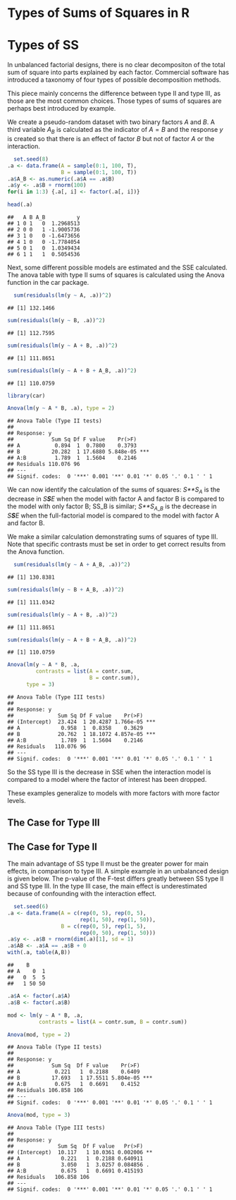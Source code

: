 Types of Sums of Squares in R
================

Types of SS
===========

In unbalanced factorial designs, there is no clear decompositon of the total sum of square into parts explained by each factor. Commercial software has introduced a taxonomy of four types of possible decomposition methods.

This piece mainly concerns the difference between type II and type III, as those are the most common choices. Those types of sums of squares are perhaps best introduced by example.

We create a pseudo-random dataset with two binary factors *A* and *B*. A third variable *A*<sub>*B*</sub> is calculated as the indicator of *A* = *B* and the response *y* is created so that there is an effect of factor *B* but not of factor *A* or the interaction.

``` r
  set.seed(8)
.a <- data.frame(A = sample(0:1, 100, T),
                 B = sample(0:1, 100, T))
.a$A_B <- as.numeric(.a$A == .a$B)
.a$y <- .a$B + rnorm(100)
for(i in 1:3) {.a[, i] <- factor(.a[, i])}

head(.a)
```

    ##   A B A_B          y
    ## 1 0 1   0  1.2968513
    ## 2 0 0   1 -1.9005736
    ## 3 1 0   0 -1.6473656
    ## 4 1 0   0 -1.7784054
    ## 5 0 1   0  1.0349434
    ## 6 1 1   1  0.5054536

Next, some different possible models are estimated and the SSE calculated. The anova table with type II sums of squares is calculated using the Anova function in the car package.

``` r
  sum(residuals(lm(y ~ A, .a))^2)
```

    ## [1] 132.1466

``` r
sum(residuals(lm(y ~ B, .a))^2)
```

    ## [1] 112.7595

``` r
sum(residuals(lm(y ~ A + B, .a))^2)
```

    ## [1] 111.8651

``` r
sum(residuals(lm(y ~ A + B + A_B, .a))^2)
```

    ## [1] 110.0759

``` r
library(car)

Anova(lm(y ~ A * B, .a), type = 2)
```

    ## Anova Table (Type II tests)
    ## 
    ## Response: y
    ##            Sum Sq Df F value    Pr(>F)    
    ## A           0.894  1  0.7800    0.3793    
    ## B          20.282  1 17.6880 5.848e-05 ***
    ## A:B         1.789  1  1.5604    0.2146    
    ## Residuals 110.076 96                      
    ## ---
    ## Signif. codes:  0 '***' 0.001 '**' 0.01 '*' 0.05 '.' 0.1 ' ' 1

We can now identify the calculation of the sums of squares: *S**S*<sub>*A*</sub> is the decrease in *S**S**E* when the model with factor A and factor B is compared to the model with only factor B; SS\_B is similar; *S**S*<sub>*A*\_*B*</sub> is the decrease in *S**S**E* when the full-factorial model is compared to the model with factor A and factor B.

We make a similar calculation demonstrating sums of squares of type III. Note that specific contrasts must be set in order to get correct results from the Anova function.

``` r
  sum(residuals(lm(y ~ A + A_B, .a))^2)
```

    ## [1] 130.8381

``` r
sum(residuals(lm(y ~ B + A_B, .a))^2)
```

    ## [1] 111.0342

``` r
sum(residuals(lm(y ~ A + B, .a))^2)
```

    ## [1] 111.8651

``` r
sum(residuals(lm(y ~ A + B + A_B, .a))^2)
```

    ## [1] 110.0759

``` r
Anova(lm(y ~ A * B, .a, 
         contrasts = list(A = contr.sum,
                          B = contr.sum)), 
      type = 3)
```

    ## Anova Table (Type III tests)
    ## 
    ## Response: y
    ##              Sum Sq Df F value    Pr(>F)    
    ## (Intercept)  23.424  1 20.4287 1.766e-05 ***
    ## A             0.958  1  0.8358    0.3629    
    ## B            20.762  1 18.1072 4.857e-05 ***
    ## A:B           1.789  1  1.5604    0.2146    
    ## Residuals   110.076 96                      
    ## ---
    ## Signif. codes:  0 '***' 0.001 '**' 0.01 '*' 0.05 '.' 0.1 ' ' 1

So the SS type III is the decrease in SSE when the interaction model is compared to a model where the factor of interest has been dropped.

These examples generalize to models with more factors with more factor levels.

The Case for Type III
---------------------

The Case for Type II
--------------------

The main advantage of SS type II must be the greater power for main effects, in comparison to type III. A simple example in an unbalanced design is given below. The p-value of the F-test differs greatly between SS type II and SS type III. In the type III case, the main effect is underestimated because of confounding with the interaction effect.

``` r
  set.seed(6)
.a <- data.frame(A = c(rep(0, 5), rep(0, 5), 
                       rep(1, 50), rep(1, 50)),
                 B = c(rep(0, 5), rep(1, 5), 
                       rep(0, 50), rep(1, 50)))
.a$y <- .a$B + rnorm(dim(.a)[1], sd = 1)
.a$AB <- .a$A == .a$B + 0
with(.a, table(A,B))
```

    ##    B
    ## A    0  1
    ##   0  5  5
    ##   1 50 50

``` r
.a$A <- factor(.a$A)
.a$B <- factor(.a$B)

mod <- lm(y ~ A * B, .a, 
          contrasts = list(A = contr.sum, B = contr.sum))

Anova(mod, type = 2)
```

    ## Anova Table (Type II tests)
    ## 
    ## Response: y
    ##            Sum Sq  Df F value    Pr(>F)    
    ## A           0.221   1  0.2188    0.6409    
    ## B          17.693   1 17.5511 5.804e-05 ***
    ## A:B         0.675   1  0.6691    0.4152    
    ## Residuals 106.858 106                      
    ## ---
    ## Signif. codes:  0 '***' 0.001 '**' 0.01 '*' 0.05 '.' 0.1 ' ' 1

``` r
Anova(mod, type = 3)
```

    ## Anova Table (Type III tests)
    ## 
    ## Response: y
    ##              Sum Sq  Df F value   Pr(>F)   
    ## (Intercept)  10.117   1 10.0361 0.002006 **
    ## A             0.221   1  0.2188 0.640911   
    ## B             3.050   1  3.0257 0.084856 . 
    ## A:B           0.675   1  0.6691 0.415193   
    ## Residuals   106.858 106                    
    ## ---
    ## Signif. codes:  0 '***' 0.001 '**' 0.01 '*' 0.05 '.' 0.1 ' ' 1
